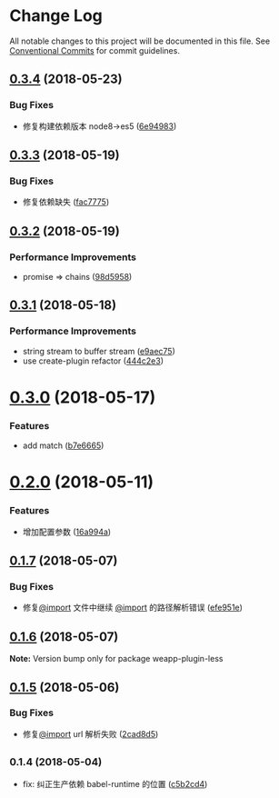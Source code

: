 # Change Log

All notable changes to this project will be documented in this file.
See [Conventional Commits](https://conventionalcommits.org) for commit guidelines.

<a name="0.3.4"></a>
## [0.3.4](https://github.com/tolerance-go/weapp-cli/compare/weapp-plugin-less@0.3.3...weapp-plugin-less@0.3.4) (2018-05-23)


### Bug Fixes

* 修复构建依赖版本 node8->es5 ([6e94983](https://github.com/tolerance-go/weapp-cli/commit/6e94983))




<a name="0.3.3"></a>
## [0.3.3](https://github.com/tolerance-go/weapp-cli/compare/weapp-plugin-less@0.3.2...weapp-plugin-less@0.3.3) (2018-05-19)


### Bug Fixes

* 修复依赖缺失 ([fac7775](https://github.com/tolerance-go/weapp-cli/commit/fac7775))




<a name="0.3.2"></a>
## [0.3.2](https://github.com/tolerance-go/weapp-cli/compare/weapp-plugin-less@0.3.1...weapp-plugin-less@0.3.2) (2018-05-19)


### Performance Improvements

* promise => chains ([98d5958](https://github.com/tolerance-go/weapp-cli/commit/98d5958))




<a name="0.3.1"></a>
## [0.3.1](https://github.com/tolerance-go/weapp-cli/compare/weapp-plugin-less@0.3.0...weapp-plugin-less@0.3.1) (2018-05-18)


### Performance Improvements

* string stream to buffer stream ([e9aec75](https://github.com/tolerance-go/weapp-cli/commit/e9aec75))
* use create-plugin refactor ([444c2e3](https://github.com/tolerance-go/weapp-cli/commit/444c2e3))




<a name="0.3.0"></a>
# [0.3.0](https://github.com/tolerance-go/weapp-cli/compare/weapp-plugin-less@0.2.0...weapp-plugin-less@0.3.0) (2018-05-17)


### Features

* add match ([b7e6665](https://github.com/tolerance-go/weapp-cli/commit/b7e6665))




<a name="0.2.0"></a>
# [0.2.0](https://github.com/tolerance-go/weapp-cli/compare/weapp-plugin-less@0.1.7...weapp-plugin-less@0.2.0) (2018-05-11)


### Features

* 增加配置参数 ([16a994a](https://github.com/tolerance-go/weapp-cli/commit/16a994a))




<a name="0.1.7"></a>
## [0.1.7](https://github.com/tolerance-go/weapp-cli/compare/weapp-plugin-less@0.1.6...weapp-plugin-less@0.1.7) (2018-05-07)


### Bug Fixes

*  修复[@import](https://github.com/import) 文件中继续 [@import](https://github.com/import) 的路径解析错误 ([efe951e](https://github.com/tolerance-go/weapp-cli/commit/efe951e))




<a name="0.1.6"></a>
## [0.1.6](https://github.com/tolerance-go/weapp-cli/compare/weapp-plugin-less@0.1.5...weapp-plugin-less@0.1.6) (2018-05-07)




**Note:** Version bump only for package weapp-plugin-less

<a name="0.1.5"></a>
## [0.1.5](https://github.com/tolerance-go/weapp-cli/compare/weapp-plugin-less@0.1.4...weapp-plugin-less@0.1.5) (2018-05-06)


### Bug Fixes

* 修复[@import](https://github.com/import) url 解析失败 ([2cad8d5](https://github.com/tolerance-go/weapp-cli/commit/2cad8d5))




<a name="0.1.4"></a>
## <small>0.1.4 (2018-05-04)</small>

* fix: 纠正生产依赖 babel-runtime 的位置 ([c5b2cd4](https://github.com/tolerance-go/weapp-cli/commit/c5b2cd4))
